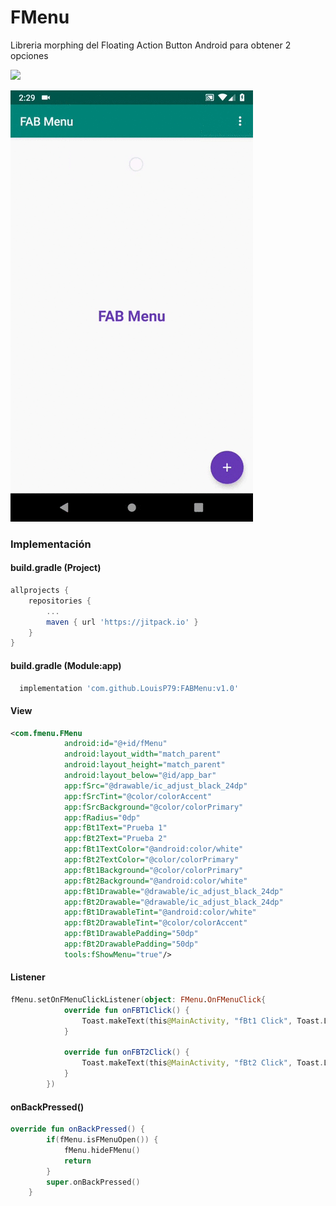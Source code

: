 # FMenu
Libreria morphing del Floating Action Button Android para obtener 2 opciones

[![](https://jitpack.io/v/LouisP79/FABMenu.svg)](https://jitpack.io/#LouisP79/FABMenu)

![Demo](presentation.gif)

### Implementación

#### build.gradle (Project)
```gradle
allprojects {
    repositories {
        ...
        maven { url 'https://jitpack.io' }
    }
}
```
#### build.gradle (Module:app)
```gradle
  implementation 'com.github.LouisP79:FABMenu:v1.0'
```

#### View
```xml
<com.fmenu.FMenu
            android:id="@+id/fMenu"
            android:layout_width="match_parent"
            android:layout_height="match_parent"
            android:layout_below="@id/app_bar"
            app:fSrc="@drawable/ic_adjust_black_24dp"
            app:fSrcTint="@color/colorAccent"
            app:fSrcBackground="@color/colorPrimary"
            app:fRadius="0dp"
            app:fBt1Text="Prueba 1"
            app:fBt2Text="Prueba 2"
            app:fBt1TextColor="@android:color/white"
            app:fBt2TextColor="@color/colorPrimary"
            app:fBt1Background="@color/colorPrimary"
            app:fBt2Background="@android:color/white"
            app:fBt1Drawable="@drawable/ic_adjust_black_24dp"
            app:fBt2Drawable="@drawable/ic_adjust_black_24dp"
            app:fBt1DrawableTint="@android:color/white"
            app:fBt2DrawableTint="@color/colorAccent"
            app:fBt1DrawablePadding="50dp"
            app:fBt2DrawablePadding="50dp"
            tools:fShowMenu="true"/>
```

#### Listener
```kotlin
fMenu.setOnFMenuClickListener(object: FMenu.OnFMenuClick{
            override fun onFBT1Click() {
                Toast.makeText(this@MainActivity, "fBt1 Click", Toast.LENGTH_SHORT).show()
            }

            override fun onFBT2Click() {
                Toast.makeText(this@MainActivity, "fBt2 Click", Toast.LENGTH_SHORT).show()
            }
        })
```


#### onBackPressed()
```kotlin
override fun onBackPressed() {
        if(fMenu.isFMenuOpen()) {
            fMenu.hideFMenu()
            return
        }
        super.onBackPressed()
    }
```
